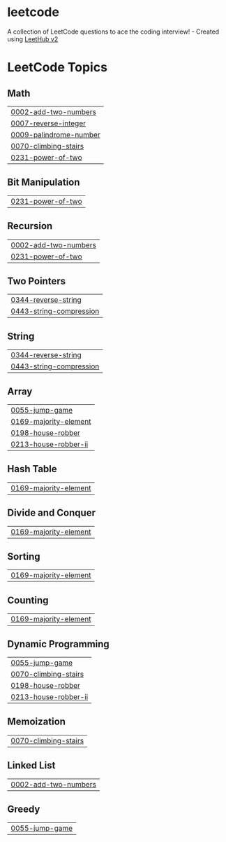 # leetcode
A collection of LeetCode questions to ace the coding interview! - Created using [LeetHub v2](https://github.com/arunbhardwaj/LeetHub-2.0)

<!---LeetCode Topics Start-->
# LeetCode Topics
## Math
|  |
| ------- |
| [0002-add-two-numbers](https://github.com/vishwashankar1304/leetcode/tree/master/0002-add-two-numbers) |
| [0007-reverse-integer](https://github.com/vishwashankar1304/leetcode/tree/master/0007-reverse-integer) |
| [0009-palindrome-number](https://github.com/vishwashankar1304/leetcode/tree/master/0009-palindrome-number) |
| [0070-climbing-stairs](https://github.com/vishwashankar1304/leetcode/tree/master/0070-climbing-stairs) |
| [0231-power-of-two](https://github.com/vishwashankar1304/leetcode/tree/master/0231-power-of-two) |
## Bit Manipulation
|  |
| ------- |
| [0231-power-of-two](https://github.com/vishwashankar1304/leetcode/tree/master/0231-power-of-two) |
## Recursion
|  |
| ------- |
| [0002-add-two-numbers](https://github.com/vishwashankar1304/leetcode/tree/master/0002-add-two-numbers) |
| [0231-power-of-two](https://github.com/vishwashankar1304/leetcode/tree/master/0231-power-of-two) |
## Two Pointers
|  |
| ------- |
| [0344-reverse-string](https://github.com/vishwashankar1304/leetcode/tree/master/0344-reverse-string) |
| [0443-string-compression](https://github.com/vishwashankar1304/leetcode/tree/master/0443-string-compression) |
## String
|  |
| ------- |
| [0344-reverse-string](https://github.com/vishwashankar1304/leetcode/tree/master/0344-reverse-string) |
| [0443-string-compression](https://github.com/vishwashankar1304/leetcode/tree/master/0443-string-compression) |
## Array
|  |
| ------- |
| [0055-jump-game](https://github.com/vishwashankar1304/leetcode/tree/master/0055-jump-game) |
| [0169-majority-element](https://github.com/vishwashankar1304/leetcode/tree/master/0169-majority-element) |
| [0198-house-robber](https://github.com/vishwashankar1304/leetcode/tree/master/0198-house-robber) |
| [0213-house-robber-ii](https://github.com/vishwashankar1304/leetcode/tree/master/0213-house-robber-ii) |
## Hash Table
|  |
| ------- |
| [0169-majority-element](https://github.com/vishwashankar1304/leetcode/tree/master/0169-majority-element) |
## Divide and Conquer
|  |
| ------- |
| [0169-majority-element](https://github.com/vishwashankar1304/leetcode/tree/master/0169-majority-element) |
## Sorting
|  |
| ------- |
| [0169-majority-element](https://github.com/vishwashankar1304/leetcode/tree/master/0169-majority-element) |
## Counting
|  |
| ------- |
| [0169-majority-element](https://github.com/vishwashankar1304/leetcode/tree/master/0169-majority-element) |
## Dynamic Programming
|  |
| ------- |
| [0055-jump-game](https://github.com/vishwashankar1304/leetcode/tree/master/0055-jump-game) |
| [0070-climbing-stairs](https://github.com/vishwashankar1304/leetcode/tree/master/0070-climbing-stairs) |
| [0198-house-robber](https://github.com/vishwashankar1304/leetcode/tree/master/0198-house-robber) |
| [0213-house-robber-ii](https://github.com/vishwashankar1304/leetcode/tree/master/0213-house-robber-ii) |
## Memoization
|  |
| ------- |
| [0070-climbing-stairs](https://github.com/vishwashankar1304/leetcode/tree/master/0070-climbing-stairs) |
## Linked List
|  |
| ------- |
| [0002-add-two-numbers](https://github.com/vishwashankar1304/leetcode/tree/master/0002-add-two-numbers) |
## Greedy
|  |
| ------- |
| [0055-jump-game](https://github.com/vishwashankar1304/leetcode/tree/master/0055-jump-game) |
<!---LeetCode Topics End-->